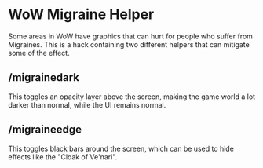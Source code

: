 # WoW Migraine Helper

Some areas in WoW have graphics that can hurt for people who suffer from
Migraines. This is a hack containing two different helpers that can mitigate
some of the effect.

## /migrainedark

This toggles an opacity layer above the screen, making the game world a lot
darker than normal, while the UI remains normal.

## /migraineedge

This toggles black bars around the screen, which can be used to hide effects
like the "Cloak of Ve'nari".
